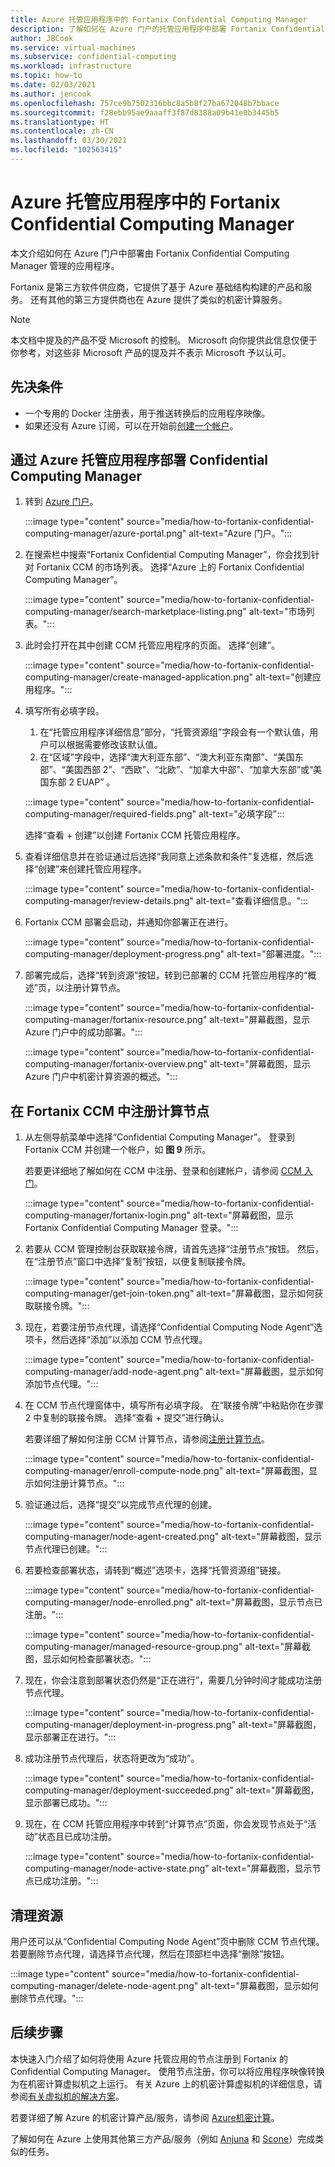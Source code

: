```yaml
---
title: Azure 托管应用程序中的 Fortanix Confidential Computing Manager
description: 了解如何在 Azure 门户的托管应用程序中部署 Fortanix Confidential Computing Manager (CCM)。
author: JBCook
ms.service: virtual-machines
ms.subservice: confidential-computing
ms.workload: infrastructure
ms.topic: how-to
ms.date: 02/03/2021
ms.author: jencook
ms.openlocfilehash: 757ce9b7502316bbc8a5b8f27ba672048b7bbace
ms.sourcegitcommit: f28ebb95ae9aaaff3f87d8388a09b41e0b3445b5
ms.translationtype: HT
ms.contentlocale: zh-CN
ms.lasthandoff: 03/30/2021
ms.locfileid: "102563415"
---
```

# <a name="fortanix-confidential-computing-manager-in-an-azure-managed-application"></a>Azure 托管应用程序中的 Fortanix Confidential Computing Manager

本文介绍如何在 Azure 门户中部署由 Fortanix Confidential Computing Manager 管理的应用程序。

Fortanix 是第三方软件供应商，它提供了基于 Azure 基础结构构建的产品和服务。 还有其他的第三方提供商也在 Azure 提供了类似的机密计算服务。

> [!NOTE]
>本文档中提及的产品不受 Microsoft 的控制。 Microsoft 向你提供此信息仅便于你参考，对这些非 Microsoft 产品的提及并不表示 Microsoft 予以认可。

## <a name="prerequisites"></a>先决条件

- 一个专用的 Docker 注册表，用于推送转换后的应用程序映像。
- 如果还没有 Azure 订阅，可以在开始前[创建一个帐户](https://azure.microsoft.com/pricing/purchase-options/pay-as-you-go/)。

## <a name="deploy-a-confidential-computing-manager-through-an-azure-managed-application"></a>通过 Azure 托管应用程序部署 Confidential Computing Manager

1. 转到 [Azure 门户](https://portal.azure.com/)。

    :::image type="content" source="media/how-to-fortanix-confidential-computing-manager/azure-portal.png" alt-text="Azure 门户。":::

2. 在搜索栏中搜索“Fortanix Confidential Computing Manager”，你会找到针对 Fortanix CCM 的市场列表。 选择“Azure 上的 Fortanix Confidential Computing Manager”。

    :::image type="content" source="media/how-to-fortanix-confidential-computing-manager/search-marketplace-listing.png" alt-text="市场列表。":::

3. 此时会打开在其中创建 CCM 托管应用程序的页面。 选择“创建”。

    :::image type="content" source="media/how-to-fortanix-confidential-computing-manager/create-managed-application.png" alt-text="创建应用程序。":::

4. 填写所有必填字段。
   1. 在“托管应用程序详细信息”部分，“托管资源组”字段会有一个默认值，用户可以根据需要修改该默认值。
   2. 在“区域”字段中，选择“澳大利亚东部”、“澳大利亚东南部”、“美国东部”、“美国西部 2”、“西欧”、“北欧”、“加拿大中部”、“加拿大东部”或“美国东部 2 EUAP” 。

   :::image type="content" source="media/how-to-fortanix-confidential-computing-manager/required-fields.png" alt-text="必填字段":::

   选择“查看 + 创建”以创建 Fortanix CCM 托管应用程序。

5. 查看详细信息并在验证通过后选择“我同意上述条款和条件”复选框，然后选择“创建”来创建托管应用程序。

   :::image type="content" source="media/how-to-fortanix-confidential-computing-manager/review-details.png" alt-text="查看详细信息。":::

6. Fortanix CCM 部署会启动，并通知你部署正在进行。

   :::image type="content" source="media/how-to-fortanix-confidential-computing-manager/deployment-progress.png" alt-text="部署进度。":::

7. 部署完成后，选择“转到资源”按钮，转到已部署的 CCM 托管应用程序的“概述”页，以注册计算节点。

   :::image type="content" source="media/how-to-fortanix-confidential-computing-manager/fortanix-resource.png" alt-text="屏幕截图，显示 Azure 门户中的成功部署。":::

   :::image type="content" source="media/how-to-fortanix-confidential-computing-manager/fortanix-overview.png" alt-text="屏幕截图，显示 Azure 门户中机密计算资源的概述。":::

## <a name="enroll-the-compute-node-in-fortanix-ccm"></a>在 Fortanix CCM 中注册计算节点

1. 从左侧导航菜单中选择“Confidential Computing Manager”。 登录到 Fortanix CCM 并创建一个帐户，如 **图 9** 所示。

    若要更详细地了解如何在 CCM 中注册、登录和创建帐户，请参阅 [CCM 入门](https://support.fortanix.com/hc/en-us/articles/360034373551-User-s-Guide-Logging-in)。
    
    :::image type="content" source="media/how-to-fortanix-confidential-computing-manager/fortanix-login.png" alt-text="屏幕截图，显示 Fortanix Confidential Computing Manager 登录。":::
    
2. 若要从 CCM 管理控制台获取联接令牌，请首先选择“注册节点”按钮。 然后，在“注册节点”窗口中选择“复制”按钮，以便复制联接令牌。

    :::image type="content" source="media/how-to-fortanix-confidential-computing-manager/get-join-token.png" alt-text="屏幕截图，显示如何获取联接令牌。":::

3. 现在，若要注册节点代理，请选择“Confidential Computing Node Agent”选项卡，然后选择“添加”以添加 CCM 节点代理。

    :::image type="content" source="media/how-to-fortanix-confidential-computing-manager/add-node-agent.png" alt-text="屏幕截图，显示如何添加节点代理。":::

4.  在 CCM 节点代理窗体中，填写所有必填字段。 在“联接令牌”中粘贴你在步骤 2 中复制的联接令牌。 选择“查看 + 提交”进行确认。

    若要详细了解如何注册 CCM 计算节点，请参阅[注册计算节点](https://support.fortanix.com/hc/en-us/articles/360043085652-User-s-Guide-Compute-Nodes)。
    
    :::image type="content" source="media/how-to-fortanix-confidential-computing-manager/enroll-compute-node.png" alt-text="屏幕截图，显示如何注册计算节点。":::
    
5. 验证通过后，选择“提交”以完成节点代理的创建。

    :::image type="content" source="media/how-to-fortanix-confidential-computing-manager/node-agent-created.png" alt-text="屏幕截图，显示节点代理已创建。":::

6. 若要检查部署状态，请转到“概述”选项卡，选择“托管资源组”链接。

    :::image type="content" source="media/how-to-fortanix-confidential-computing-manager/node-enrolled.png" alt-text="屏幕截图，显示节点已注册。":::
    
    :::image type="content" source="media/how-to-fortanix-confidential-computing-manager/managed-resource-group.png" alt-text="屏幕截图，显示如何检查部署状态。":::

7. 现在，你会注意到部署状态仍然是“正在进行”，需要几分钟时间才能成功注册节点代理。

    :::image type="content" source="media/how-to-fortanix-confidential-computing-manager/deployment-in-progress.png" alt-text="屏幕截图，显示部署正在进行。":::

8. 成功注册节点代理后，状态将更改为“成功”。

    :::image type="content" source="media/how-to-fortanix-confidential-computing-manager/deployment-succeeded.png" alt-text="屏幕截图，显示部署已成功。":::

9. 现在，在 CCM 托管应用程序中转到“计算节点”页面，你会发现节点处于“活动”状态且已成功注册。

    :::image type="content" source="media/how-to-fortanix-confidential-computing-manager/node-active-state.png" alt-text="屏幕截图，显示节点已成功注册。":::

## <a name="clean-up-resources"></a>清理资源

用户还可以从“Confidential Computing Node Agent”页中删除 CCM 节点代理。 若要删除节点代理，请选择节点代理，然后在顶部栏中选择“删除”按钮。

:::image type="content" source="media/how-to-fortanix-confidential-computing-manager/delete-node-agent.png" alt-text="屏幕截图，显示如何删除节点代理。":::

## <a name="next-steps"></a>后续步骤

本快速入门介绍了如何将使用 Azure 托管应用的节点注册到 Fortanix 的 Confidential Computing Manager。 使用节点注册，你可以将应用程序映像转换为在机密计算虚拟机之上运行。 有关 Azure 上的机密计算虚拟机的详细信息，请参阅[有关虚拟机的解决方案](virtual-machine-solutions.md)。

若要详细了解 Azure 的机密计算产品/服务，请参阅 [Azure机密计算](overview.md)。

了解如何在 Azure 上使用其他第三方产品/服务（例如 [Anjuna](https://azuremarketplace.microsoft.com/marketplace/apps/anjuna-5229812.aee-az-v1) 和 [Scone](https://sconedocs.github.io)）完成类似的任务。

